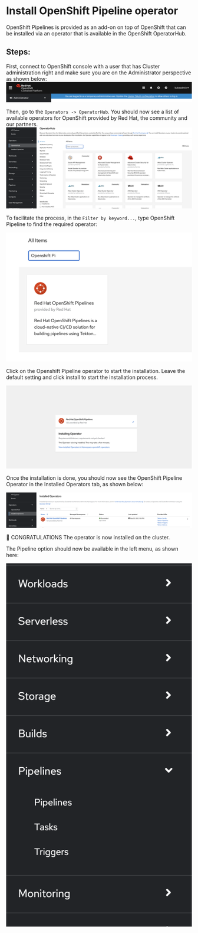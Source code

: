 # Install OpenShift Pipeline operator

OpenShift Pipelines is provided as an add-on on top of OpenShift that can be installed via an operator that is available in the OpenShift OperatorHub.

## Steps:

First, connect to OpenShift console with a user that has Cluster administration right and make sure you are on the Administrator perspective as shown below:
![Administration Perspective](images/admin-perspective.png)

Then, go to the `Operators -> OperatorHub`. You should now see a list of available operators for OpenShift provided by Red Hat, the community and our partners.
![Operator Hub](images/operator-hub.png)

To facilitate the process, in the `Filter by keyword...`, type OpenShift Pipeline to find the required operator:

![Pipeline Operator](images/pipeline-operator.png)

Click on the Openshift Pipeline operator to start the installation.  Leave the default setting and click install to start the installation process.

![Installation](images/install-pipeline.png)

Once the installation is done, you should now see the OpenShift Pipeline Operator in the Installed Operators tab, as shown below:

![Installed Operator Tab](images/install-operator-pipeline.png)

:tada: CONGRATULATIONS 
The operator is now installed on the cluster.

The Pipeline option should now be available in the left menu, as shown here:

![Left menu](images/left-menu-pipeline.png)